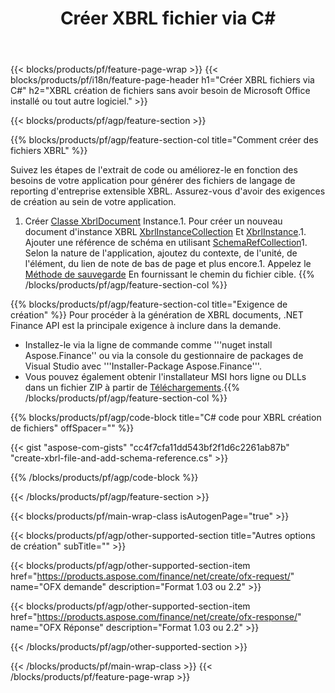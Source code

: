 ﻿---
title: Créer XBRL fichier via C#
description: Exemple de code pour la création de fichier XBRL. Utilisez API exemple de code pour la génération de fichiers par lots XBRL dans des applications basées sur .NET. 
url: /fr/net/create/xbrl/
family: finance
platformtag: net
feature: create
informat: XBRL
outformat: 
otherformats: 
---
{{< blocks/products/pf/feature-page-wrap >}}
{{< blocks/products/pf/i18n/feature-page-header h1="Créer XBRL fichiers via C#" h2="XBRL création de fichiers sans avoir besoin de Microsoft Office installé ou tout autre logiciel." >}}

{{< blocks/products/pf/agp/feature-section >}}

{{% blocks/products/pf/agp/feature-section-col title="Comment créer des fichiers XBRL" %}}

Suivez les étapes de l'extrait de code ou améliorez-le en fonction des besoins de votre application pour générer des fichiers de langage de reporting d'entreprise extensible XBRL. Assurez-vous d'avoir des exigences de création au sein de votre application.

1. Créer [Classe XbrlDocument](https://apireference.aspose.com/finance/net/aspose.finance.xbrl/xbrldocument) Instance.1. Pour créer un nouveau document d'instance XBRL [XbrlInstanceCollection](https://apireference.aspose.com/finance/net/aspose.finance.xbrl/xbrlinstancecollection) Et [XbrlInstance](https://apireference.aspose.com/finance/net/aspose.finance.xbrl/xbrlinstance).1. Ajouter une référence de schéma en utilisant [SchemaRefCollection](https://apireference.aspose.com/finance/net/aspose.finance.xbrl/schemarefcollection)1. Selon la nature de l'application, ajoutez du contexte, de l'unité, de l'élément, du lien de note de bas de page et plus encore.1. Appelez le [Méthode de sauvegarde](https://apireference.aspose.com/finance/net/aspose.finance.xbrl.xbrldocument/save/methods/1) En fournissant le chemin du fichier cible.
{{% /blocks/products/pf/agp/feature-section-col %}}

{{% blocks/products/pf/agp/feature-section-col title="Exigence de création" %}}
Pour procéder à la génération de XBRL documents, .NET Finance API est la principale exigence à inclure dans la demande. 
- Installez-le via la ligne de commande comme '''nuget install Aspose.Finance'' ou via la console du gestionnaire de packages de Visual Studio avec '''Installer-Package Aspose.Finance'''.
- Vous pouvez également obtenir l'installateur MSI hors ligne ou DLLs dans un fichier ZIP à partir de [Téléchargements](https://downloads.aspose.com/finance/net).{{% /blocks/products/pf/agp/feature-section-col %}}

{{% blocks/products/pf/agp/code-block title="C# code pour XBRL création de fichiers" offSpacer="" %}}

{{< gist "aspose-com-gists" "cc4f7cfa11dd543bf2f1d6c2261ab87b" "create-xbrl-file-and-add-schema-reference.cs" >}}

{{% /blocks/products/pf/agp/code-block %}}

{{< /blocks/products/pf/agp/feature-section >}}

{{< blocks/products/pf/main-wrap-class isAutogenPage="true" >}}

{{< blocks/products/pf/agp/other-supported-section title="Autres options de création" subTitle="" >}}

{{< blocks/products/pf/agp/other-supported-section-item href="https://products.aspose.com/finance/net/create/ofx-request/" name="OFX demande" description="Format 1.03 ou 2.2" >}}

{{< blocks/products/pf/agp/other-supported-section-item href="https://products.aspose.com/finance/net/create/ofx-response/" name="OFX Réponse" description="Format 1.03 ou 2.2" >}}

{{< /blocks/products/pf/agp/other-supported-section >}}

{{< /blocks/products/pf/main-wrap-class >}}
{{< /blocks/products/pf/feature-page-wrap >}}